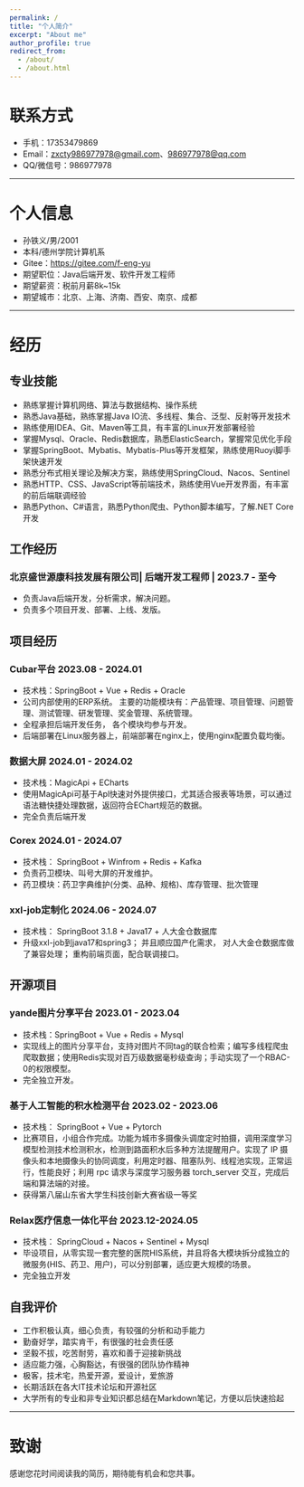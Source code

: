 ```yaml
---
permalink: /
title: "个人简介"
excerpt: "About me"
author_profile: true
redirect_from: 
  - /about/
  - /about.html
---
```



# 联系方式

- 手机：17353479869
- Email：zxcty986977978@gmail.com、986977978@qq.com
- QQ/微信号：986977978

---

# 个人信息

 - 孙铁义/男/2001
 - 本科/德州学院计算机系 
 - Gitee：https://gitee.com/f-eng-yu
 - 期望职位：Java后端开发、软件开发工程师
 - 期望薪资：税前月薪8k~15k
 - 期望城市：北京、上海、济南、西安、南京、成都

---

# 经历
## 专业技能
- 熟练掌握计算机网络、算法与数据结构、操作系统
- 熟悉Java基础，熟练掌握Java IO流、多线程、集合、泛型、反射等开发技术
- 熟练使用IDEA、Git、Maven等工具，有丰富的Linux开发部署经验
- 掌握Mysql、Oracle、Redis数据库，熟悉ElasticSearch，掌握常见优化手段
- 掌握SpringBoot、Mybatis、Mybatis-Plus等开发框架，熟练使用Ruoyi脚手架快速开发
- 熟悉分布式相关理论及解决方案，熟练使用SpringCloud、Nacos、Sentinel
- 熟悉HTTP、CSS、JavaScript等前端技术，熟练使用Vue开发界面，有丰富的前后端联调经验
- 熟悉Python、C#语言，熟悉Python爬虫、Python脚本编写，了解.NET Core开发

## 工作经历
### 北京盛世源康科技发展有限公司|  后端开发工程师 |  2023.7 - 至今
- 负责Java后端开发，分析需求，解决问题。
- 负责多个项目开发、部署、上线、发版。

## 项目经历
### Cubar平台  2023.08 - 2024.01
- 技术栈：SpringBoot + Vue + Redis + Oracle
- 公司内部使用的ERP系统。 主要的功能模块有：产品管理、项目管理、问题管理、测试管理、研发管理、奖金管理、系统管理。
- 全程承担后端开发任务， 各个模块均参与开发。
- 后端部署在Linux服务器上，前端部署在nginx上，使用nginx配置负载均衡。

### 数据大屏  2024.01 - 2024.02
- 技术栈：MagicApi + ECharts
- 使用MagicApi可基于Apl快速对外提供接口，尤其适合报表等场景，可以通过语法糖快捷处理数据，返回符合EChart规范的数据。
- 完全负责后端开发

### Corex  2024.01 - 2024.07

- 技术栈： SpringBoot + Winfrom + Redis + Kafka
- 负责药卫模块、叫号大屏的开发维护。 
- 药卫模块：药卫字典维护(分类、品种、规格)、库存管理、批次管理

### xxl-job定制化  2024.06 - 2024.07

- 技术栈： SpringBoot 3.1.8 + Java17 + 人大金仓数据库
- 升级xxl-job到java17和spring3； 并且顺应国产化需求， 对人大金仓数据库做了兼容处理； 重构前端页面，配合联调接口。



## 开源项目

### yande图片分享平台  2023.01 - 2023.04

- 技术栈：SpringBoot + Vue + Redis  + Mysql
- 实现线上的图片分享平台，支持对图片不同tag的联合检索；编写多线程爬虫爬取数据；使用Redis实现对百万级数据毫秒级查询；手动实现了一个RBAC-0的权限模型。
- 完全独立开发。



### 基于人工智能的积水检测平台 2023.02 - 2023.06

- 技术栈： SpringBoot + Vue + Pytorch
- 比赛项目，小组合作完成。功能为城市多摄像头调度定时拍摄，调用深度学习模型检测技术检测积水，检测到路面积水后多种方法提醒用户。实现了 IP 摄像头和本地摄像头的协同调度，利用定时器、阻塞队列、线程池实现，正常运行，性能良好；利用 rpc 请求与深度学习服务器 torch_server 交互，完成后端和算法端的对接。
- 获得第八届山东省大学生科技创新大赛省级一等奖



### Relax医疗信息一体化平台 2023.12-2024.05

- 技术栈： SpringCloud + Nacos + Sentinel + Mysql
- 毕设项目，从零实现一套完整的医院HIS系统，并且将各大模块拆分成独立的微服务(HIS、药卫、用户)，可以分别部署，适应更大规模的场景。
- 完全独立开发






## 自我评价
- 工作积极认真，细心负责，有较强的分析和动手能力
- 勤奋好学，踏实肯干，有很强的社会责任感
- 坚毅不拔，吃苦耐劳，喜欢和善于迎接新挑战
- 适应能力强，心胸豁达，有很强的团队协作精神
- 极客，技术宅，热爱开源，爱设计，爱旅游
- 长期活跃在各大IT技术论坛和开源社区
- 大学所有的专业和非专业知识都总结在Markdown笔记，方便以后快速拾起




---

# 致谢

感谢您花时间阅读我的简历，期待能有机会和您共事。
